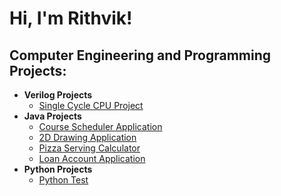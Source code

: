 <h1>Hi, I'm Rithvik! </h1>

<h2>Computer Engineering and Programming Projects:</h2>

- <b>Verilog Projects</b>
  - [Single Cycle CPU Project](https://github.com/rshetty26/CourseSchedulerApplication)
- <b>Java Projects</b>
  - [Course Scheduler Application](https://github.com/rshetty26/CourseSchedulerApplication)
  - [2D Drawing Application](https://github.com/rshetty26/2DDrawingApplication)
  - [Pizza Serving Calculator](https://github.com/rshetty26/PizzaServingsCalculator)
  - [Loan Account Application](https://github.com/rshetty26/LoanAccount)
- <b>Python Projects</b>
  - [Python Test](https://github.com/rshetty26/CourseSchedulerApplication)
